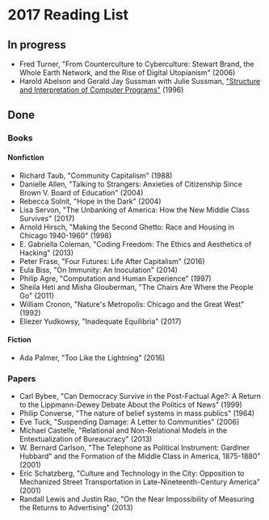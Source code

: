 # 2017 Reading List

## In progress

- Fred Turner, "From Counterculture to Cyberculture: Stewart Brand, the Whole Earth Network,
  and the Rise of Digital Utopianism" (2006)
- Harold Abelson and Gerald Jay Sussman with Julie Sussman, ["Structure and
  Interpretation of Computer Programs"](https://mitpress.mit.edu/sicp/full-text/book/book.html)
  (1996)

## Done

### Books

#### Nonfiction

- Richard Taub, "Community Capitalism" (1988)
- Danielle Allen, "Talking to Strangers: Anxieties of Citizenship Since Brown V. Board of Education" (2004)
- Rebecca Solnit, "Hope in the Dark" (2004)
- Lisa Servon, "The Unbanking of America: How the New Middle Class Survives" (2017) 
- Arnold Hirsch, "Making the Second Ghetto: Race and Housing in Chicago 1940-1960" (1998)
- E. Gabriella Coleman, "Coding Freedom: The Ethics and Aesthetics of Hacking" (2013)
- Peter Frase, "Four Futures: Life After Capitalism" (2016)
- Eula Biss, "On Immunity: An Inoculation" (2014)
- Philip Agre, "Computation and Human Experience" (1997)
- Sheila Heti and Misha Glouberman, "The Chairs Are Where the People Go" (2011)
- William Cronon, "Nature's Metropolis: Chicago and the Great West" (1992)
- Eliezer Yudkowsy, "Inadequate Equilibria" (2017)

#### Fiction

- Ada Palmer, "Too Like the Lightning" (2016)

### Papers

- Carl Bybee, "Can Democracy Survive in the Post-Factual Age?: A Return to the Lippmann-Dewey Debate About the Politics of News" (1999)
- Philip Converse, "The nature of belief systems in mass publics" (1964)
- Eve Tuck, "Suspending Damage: A Letter to Communities" (2006)
- Michael Castelle, "Relational and Non-Relational Models in the Entextualization of Bureaucracy" (2013)
- W. Bernard Carlson, "The Telephone as Political Instrument: Gardiner Hubbard"
  and the Formation of the Middle Class in America, 1875-1880" (2001)
- Eric Schatzberg, "Culture and Technology in the City: Opposition to
  Mechanized Street Transportation in Late-Nineteenth-Century America" (2001)
- Randall Lewis and Justin Rao, "On the Near Impossibility of Measuring the
  Returns to Advertising" (2013)

